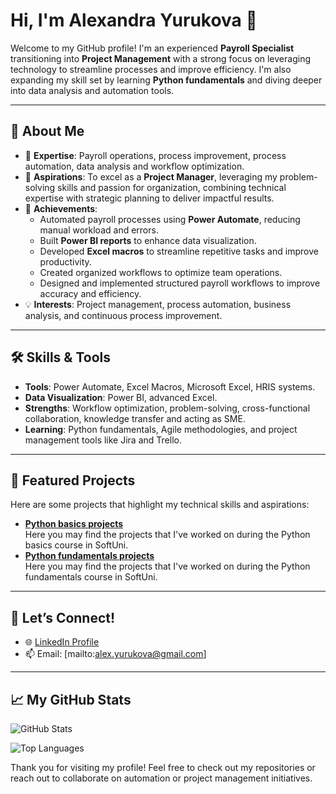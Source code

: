 # Hi, I'm Alexandra Yurukova 👋  

Welcome to my GitHub profile! I'm an experienced **Payroll Specialist** transitioning into **Project Management** with a strong focus on leveraging technology to streamline processes and improve efficiency. 
I'm also expanding my skill set by learning **Python fundamentals** and diving deeper into data analysis and automation tools.

---

## 🌟 **About Me**
- 🔧 **Expertise**: Payroll operations, process improvement, process automation, data analysis and workflow optimization.  
- 🎯 **Aspirations**: To excel as a **Project Manager**, leveraging my problem-solving skills and passion for organization, combining technical expertise with strategic planning to deliver impactful results.  
- 🚀 **Achievements**:  
   - Automated payroll processes using **Power Automate**, reducing manual workload and errors.  
   - Built **Power BI reports** to enhance data visualization.  
   - Developed **Excel macros** to streamline repetitive tasks and improve productivity.  
   - Created organized workflows to optimize team operations.
   - Designed and implemented structured payroll workflows to improve accuracy and efficiency.  
- 💡 **Interests**: Project management, process automation, business analysis, and continuous process improvement.   

---

## 🛠️ **Skills & Tools**
- **Tools**: Power Automate, Excel Macros, Microsoft Excel, HRIS systems.
- **Data Visualization**: Power BI, advanced Excel.
- **Strengths**: Workflow optimization, problem-solving, cross-functional collaboration, knowledge transfer and acting as SME.  
- **Learning**: Python fundamentals, Agile methodologies, and project management tools like Jira and Trello.  

---

## 📂 **Featured Projects**
Here are some projects that highlight my technical skills and aspirations:  
- [**Python basics projects**](https://github.com/Alexandra-Yurukova/PycharmProjects)  
   Here you may find the projects that I've worked on during the Python basics course in SoftUni.
- [**Python fundamentals projects**](#)  
   Here you may find the projects that I've worked on during the Python fundamentals course in SoftUni.

---

## 🤝 **Let’s Connect!**
- 🌐 [LinkedIn Profile](https://www.linkedin.com/in/alexandra-yurukova/)  
- 📫 Email: [mailto:alex.yurukova@gmail.com]  

---

## 📈 **My GitHub Stats**

![GitHub Stats](https://github-readme-stats.vercel.app/api?username=Alexandra-Yurukova&show_icons=true&theme=radical)  

![Top Languages](https://github-readme-stats.vercel.app/api/top-langs/?username=Alexandra-Yurukova&layout=compact&theme=radical)
 

Thank you for visiting my profile! Feel free to check out my repositories or reach out to collaborate on automation or project management initiatives.  
